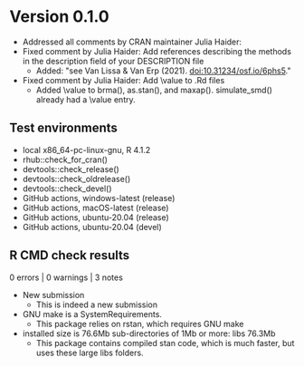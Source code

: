 # Version 0.1.0

* Addressed all comments by CRAN maintainer Julia Haider:
* Fixed comment by Julia Haider: Add references describing the methods 
  in the description field of your DESCRIPTION file
    + Added: 
  "see Van Lissa & Van Erp (2021). <doi:10.31234/osf.io/6phs5>."
* Fixed comment by Julia Haider: Add \value to .Rd files
    + Added \value to brma(), as.stan(), and maxap(). simulate_smd() already had
      a \value entry.

## Test environments
* local x86_64-pc-linux-gnu, R 4.1.2
* rhub::check_for_cran()
* devtools::check_release()
* devtools::check_oldrelease()
* devtools::check_devel()
* GitHub actions, windows-latest (release)
* GitHub actions, macOS-latest (release)
* GitHub actions, ubuntu-20.04 (release)
* GitHub actions, ubuntu-20.04 (devel)

## R CMD check results

0 errors | 0 warnings | 3 notes

* New submission
    + This is indeed a new submission
* GNU make is a SystemRequirements.
    + This package relies on rstan, which requires GNU make
* installed size is 76.6Mb sub-directories of 1Mb or more: libs  76.3Mb
    + This package contains compiled stan code, which is much faster, but uses
      these large libs folders.

